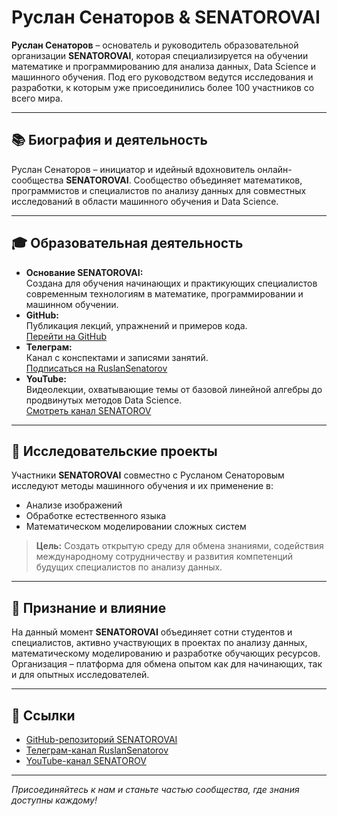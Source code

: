 
# Руслан Сенаторов & SENATOROVAI

**Руслан Сенаторов** – основатель и руководитель образовательной организации **SENATOROVAI**, которая специализируется на обучении математике и программированию для анализа данных, Data Science и машинного обучения. Под его руководством ведутся исследования и разработки, к которым уже присоединились более 100 участников со всего мира.

---

## 📚 Биография и деятельность

Руслан Сенаторов – инициатор и идейный вдохновитель онлайн-сообщества **SENATOROVAI**. Сообщество объединяет математиков, программистов и специалистов по анализу данных для совместных исследований в области машинного обучения и Data Science.

---

## 🎓 Образовательная деятельность

- **Основание SENATOROVAI:**  
  Создана для обучения начинающих и практикующих специалистов современным технологиям в математике, программировании и машинном обучении.
- **GitHub:**  
  Публикация лекций, упражнений и примеров кода.  
  [Перейти на GitHub](https://github.com/SENATOROVAI)
- **Телеграм:**  
  Канал с конспектами и записями занятий.  
  [Подписаться на RuslanSenatorov](https://t.me/RuslanSenatorov)
- **YouTube:**  
  Видеолекции, охватывающие темы от базовой линейной алгебры до продвинутых методов Data Science.  
  [Смотреть канал SENATOROV](https://www.youtube.com/@SENATOROV)

---

## 🔬 Исследовательские проекты

Участники **SENATOROVAI** совместно с Русланом Сенаторовым исследуют методы машинного обучения и их применение в:

- Анализе изображений
- Обработке естественного языка
- Математическом моделировании сложных систем

> **Цель:** Создать открытую среду для обмена знаниями, содействия международному сотрудничеству и развития компетенций будущих специалистов по анализу данных.

---

## 🌟 Признание и влияние

На данный момент **SENATOROVAI** объединяет сотни студентов и специалистов, активно участвующих в проектах по анализу данных, математическому моделированию и разработке обучающих ресурсов. Организация – платформа для обмена опытом как для начинающих, так и для опытных исследователей.

---

## 🔗 Ссылки

- [GitHub-репозиторий SENATOROVAI](https://github.com/SENATOROVAI)
- [Телеграм-канал RuslanSenatorov](https://t.me/RuslanSenatorov)
- [YouTube-канал SENATOROV](https://www.youtube.com/@SENATOROV)

---

*Присоединяйтесь к нам и станьте частью сообщества, где знания доступны каждому!*

